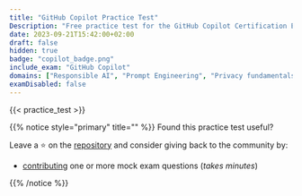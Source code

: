 ```yaml
---
title: "GitHub Copilot Practice Test"
Description: "Free practice test for the GitHub Copilot Certification Exam."
date: 2023-09-21T15:42:00+02:00
draft: false
hidden: true
badge: "copilot_badge.png"
include_exam: "GitHub Copilot"
domains: ["Responsible AI", "Prompt Engineering", "Privacy fundamentals"]
examDisabled: false
---
```


{{< practice_test >}}

{{% notice style="primary" title="" %}}
Found this practice test useful?

Leave a &#x2B50; on the [repository](https://github.com/FidelusAleksander/ghcertified) and consider giving back to the community by:
- [contributing](https://github.com/FidelusAleksander/ghcertified/blob/master/CONTRIBUTING.md) one or more mock exam questions (*takes minutes*)

{{% /notice %}}
